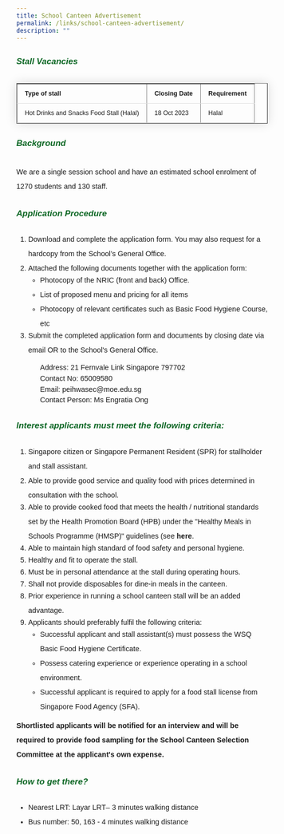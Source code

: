 ```yaml
---
title: School Canteen Advertisement
permalink: /links/school-canteen-advertisement/
description: ""
---
```

<h6 style="color:#0B6623;font-family:sans-serif;font-weight:bold;margin-top:30px;"><strong style="font-family:sans-serif;font-size:17px;color:#0B6623;">Stall Vacancies</strong></h6>

<table border="1" style="border-collapse: collapse;margin: 25px 0;font-size: 0.9em;font-family: sans-serif;min-width: 400px; box-shadow: 0 0 20px rgba(0, 0, 0, 0.15);">

<tbody>
<tr style="border-bottom: 1px solid #dddddd;">
	<td style="padding: 12px 15px;font-family:sans-serif;"><strong style="font-family:sans-serif;">Type of stall<strong></strong></strong></td>
	<td style="padding: 12px 15px;font-family:sans-serif;"><strong style="font-family:sans-serif;">Closing Date</strong></td>
	<td style="padding: 12px 15px;font-family:sans-serif;"><strong style="font-family:sans-serif;">Requirement</strong></td>
</tr>
															
<tr style="border-bottom: 1px solid #dddddd;">
	<td style="padding: 12px 15px;font-family:sans-serif;">Hot Drinks and Snacks Food Stall (Halal)</td>
	<td style="padding: 12px 15px;font-family:sans-serif;">18 Oct 2023</td>
	<td style="padding: 12px 15px;font-family:sans-serif;">Halal</td>
</tr>
	
</tbody>
</table>


<h6 style="color:#0B6623;font-family:sans-serif;font-weight:bold;margin-top:30px;"><strong style="font-family:sans-serif;font-size:17px;color:#0B6623;">Background</strong></h6>

<p style="font-size:14.5px; line-height:2.0;margin-top:0px;font-family:sans-serif;">We are a single session school and have an estimated school enrolment of 1270 students and 130 staff.</p>

<h6 style="color:#0B6623;font-family:sans-serif;font-weight:bold;margin-top:30px;"><strong style="font-family:sans-serif;font-size:17px;color:#0B6623;">Application Procedure</strong></h6>

<ol style="margin-top:-5px">
	<li style="font-size:14.5px; line-height:2; font-family:sans-serif;"> Download and complete the application form. You may also request for a hardcopy from the School’s General
Office.</li>
<li style="font-size:14.5px; line-height:2; margin-bottom:-5px; font-family:sans-serif;">  Attached the following documents together with the application form:</li>
	<ul style="margin-top:-5px">
		<li style="font-size:14.5px; line-height:2; font-family:sans-serif;">Photocopy of the NRIC (front and back) Office.</li>
		<li style="font-size:14.5px; line-height:2; font-family:sans-serif;">List of proposed menu and pricing for all items
</li>
		<li style="font-size:14.5px; line-height:2; font-family:sans-serif;margin-bottom:-5px;">Photocopy of relevant certificates such as Basic Food Hygiene Course, etc
</li>
	</ul>
	<li style="font-size:14.5px; line-height:2; margin-bottom:-5px; font-family:sans-serif;"> Submit the completed application form and documents by closing date via email OR to the School's General Office.</li>
		<ul style="list-style-type: none;margin-top:15px;">
		<li style="font-size:14.5px; line-height:1.5; font-family:sans-serif;">Address: 21 Fernvale Link Singapore 797702</li>
		<li style="font-size:14.5px; line-height:1.5; font-family:sans-serif;">Contact No: 65009580</li>
		<li style="font-size:14.5px; line-height:1.5; font-family:sans-serif;">Email: peihwasec@moe.edu.sg</li>
			<li style="font-size:14.5px; line-height:1.5; font-family:sans-serif;">Contact Person: Ms Engratia Ong </li>
	</ul>
</ol>
	
<h6 style="color:#0B6623;font-family:sans-serif;font-weight:bold;margin-top:30px;"><strong style="font-family:sans-serif;font-size:17px;color:#0B6623;">Interest applicants must meet the following criteria:</strong></h6>

<ol style="margin-top:-5px">
	<li style="font-size:14.5px; line-height:2; font-family:sans-serif;"> Singapore citizen or Singapore Permanent Resident (SPR) for stallholder and stall assistant.</li>
<li style="font-size:14.5px; line-height:2; margin-bottom:-5px; font-family:sans-serif;">Able to provide good service and quality food with prices determined in consultation with the school.
</li>
	<li style="font-size:14.5px; line-height:2; margin-bottom:-5px; font-family:sans-serif;">Able to provide cooked food that meets the health / nutritional standards set by the Health Promotion Board (HPB) under the "Healthy Meals in Schools Programme (HMSP)" guidelines (see <a href="https://www.hpb.gov.sg/schools/school-programmes/healthy-meals-in-schools-programme" style="font-size:14.5px; line-height:1.5;font-family:sans-serif;font-weight:bold;text-decoration: none;">here</a>.</li>
	<li style="font-size:14.5px; line-height:2; margin-bottom:-5px; font-family:sans-serif;">Able to maintain high standard of food safety and personal hygiene.</li>
	<li style="font-size:14.5px; line-height:2; margin-bottom:-5px; font-family:sans-serif;">Healthy and fit to operate the stall.</li>
	<li style="font-size:14.5px; line-height:2; margin-bottom:-5px; font-family:sans-serif;">Must be in personal attendance at the stall during operating hours.</li>
		<li style="font-size:14.5px; line-height:2; margin-bottom:-5px; font-family:sans-serif;">Shall not provide disposables for dine-in meals in the canteen.</li>
		<li style="font-size:14.5px; line-height:2; margin-bottom:-5px; font-family:sans-serif;">Prior experience in running a school canteen stall will be an added advantage. </li>
		<li style="font-size:14.5px; line-height:2; margin-bottom:-5px; font-family:sans-serif;">Applicants should preferably fulfil the following criteria:</li>	
	<ul style="margin-top:-5px">
		<li style="font-size:14.5px; line-height:2; font-family:sans-serif;"> Successful applicant and stall assistant(s) must possess the WSQ Basic Food Hygiene Certificate.</li>
		<li style="font-size:14.5px; line-height:2; font-family:sans-serif;">Possess catering experience or experience operating in a school environment.</li>
		<li style="font-size:14.5px; line-height:2; font-family:sans-serif;margin-bottom:-5px;">Successful applicant is required to apply for a food stall license from Singapore Food Agency (SFA).</li>
	</ul>
</ol>

<p style="line-height:2;margin-top:5px;margin-bottom:0;font-family:sans-serif;font-size:14.5px;"><strong style="font-family:sans-serif;">Shortlisted applicants will be notified for an interview and will be required to provide food sampling for the School Canteen Selection Committee at the applicant's own expense. </strong></p>

<h6 style="color:#0B6623;font-family:sans-serif;font-weight:bold;margin-top:30px;"><strong style="font-family:sans-serif;font-size:17px;color:#0B6623;">How to get there?</strong></h6>

<ul style="margin-top:-5px">
		<li style="font-size:14.5px; line-height:2; font-family:sans-serif;">Nearest LRT: Layar LRT– 3 minutes walking distance</li>
		<li style="font-size:14.5px; line-height:2; font-family:sans-serif;margin-bottom:-5px;">Bus number: 50, 163 - 4 minutes walking distance</li>
	</ul>
